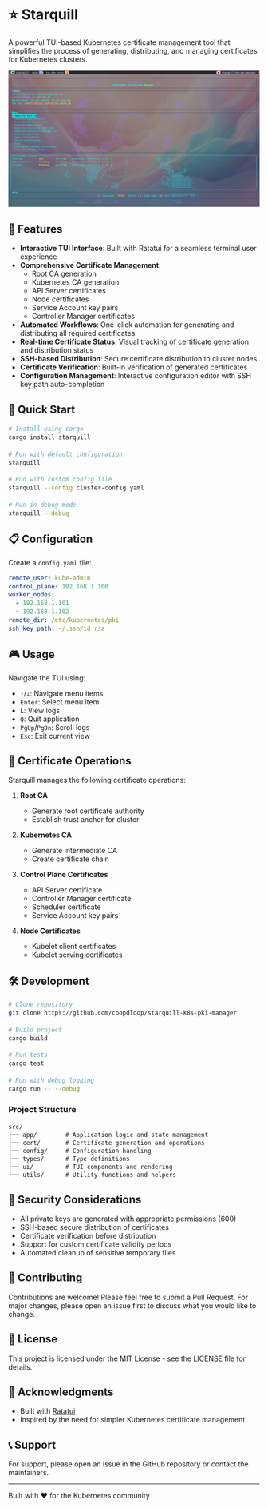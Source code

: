 # ⭐ Starquill

A powerful TUI-based Kubernetes certificate management tool that simplifies the process of generating, distributing, and managing certificates for Kubernetes clusters.

![Starquill TUI](https://raw.githubusercontent.com/coopdloop/starquill-k8s-pki-manager/main/docs/images/starquill-tui.png)

## 🌟 Features

- **Interactive TUI Interface**: Built with Ratatui for a seamless terminal user experience
- **Comprehensive Certificate Management**:
  - Root CA generation
  - Kubernetes CA generation
  - API Server certificates
  - Node certificates
  - Service Account key pairs
  - Controller Manager certificates
- **Automated Workflows**: One-click automation for generating and distributing all required certificates
- **Real-time Certificate Status**: Visual tracking of certificate generation and distribution status
- **SSH-based Distribution**: Secure certificate distribution to cluster nodes
- **Certificate Verification**: Built-in verification of generated certificates
- **Configuration Management**: Interactive configuration editor with SSH key path auto-completion

## 🚀 Quick Start

```bash
# Install using cargo
cargo install starquill

# Run with default configuration
starquill

# Run with custom config file
starquill --config cluster-config.yaml

# Run in debug mode
starquill --debug
```

## 📋 Configuration

Create a `config.yaml` file:

```yaml
remote_user: kube-admin
control_plane: 192.168.1.100
worker_nodes:
  - 192.168.1.101
  - 192.168.1.102
remote_dir: /etc/kubernetes/pki
ssh_key_path: ~/.ssh/id_rsa
```

## 🎮 Usage

Navigate the TUI using:
- `↑`/`↓`: Navigate menu items
- `Enter`: Select menu item
- `L`: View logs
- `Q`: Quit application
- `PgUp`/`PgDn`: Scroll logs
- `Esc`: Exit current view

## 🔧 Certificate Operations

Starquill manages the following certificate operations:

1. **Root CA**
   - Generate root certificate authority
   - Establish trust anchor for cluster

2. **Kubernetes CA**
   - Generate intermediate CA
   - Create certificate chain

3. **Control Plane Certificates**
   - API Server certificate
   - Controller Manager certificate
   - Scheduler certificate
   - Service Account key pairs

4. **Node Certificates**
   - Kubelet client certificates
   - Kubelet serving certificates

## 🛠️ Development

```bash
# Clone repository
git clone https://github.com/coopdloop/starquill-k8s-pki-manager

# Build project
cargo build

# Run tests
cargo test

# Run with debug logging
cargo run -- --debug
```

### Project Structure

```
src/
├── app/        # Application logic and state management
├── cert/       # Certificate generation and operations
├── config/     # Configuration handling
├── types/      # Type definitions
├── ui/         # TUI components and rendering
└── utils/      # Utility functions and helpers
```

## 🔐 Security Considerations

- All private keys are generated with appropriate permissions (600)
- SSH-based secure distribution of certificates
- Certificate verification before distribution
- Support for custom certificate validity periods
- Automated cleanup of sensitive temporary files

## 🤝 Contributing

Contributions are welcome! Please feel free to submit a Pull Request. For major changes, please open an issue first to discuss what you would like to change.

## 📝 License

This project is licensed under the MIT License - see the [LICENSE](LICENSE) file for details.

## 🙏 Acknowledgments

- Built with [Ratatui](https://github.com/tui-rs-revival/ratatui)
- Inspired by the need for simpler Kubernetes certificate management

## 📞 Support

For support, please open an issue in the GitHub repository or contact the maintainers.

---

Built with ❤️ for the Kubernetes community
